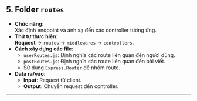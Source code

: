 ## 5. **Folder `routes`**
- **Chức năng**:  
  Xác định endpoint và ánh xạ đến các controller tương ứng.
- **Thứ tự thực hiện**:  
  **Request** → `routes` → `middlewares` → `controllers`.
- **Cách xây dựng các file**:  
  - `userRoutes.js`: Định nghĩa các route liên quan đến người dùng.  
  - `postRoutes.js`: Định nghĩa các route liên quan đến bài viết.  
  - Sử dụng `Express.Router` để nhóm route.  
- **Data ra/vào**:  
  - **Input**: Request từ client.  
  - **Output**: Chuyển request đến controller.

---